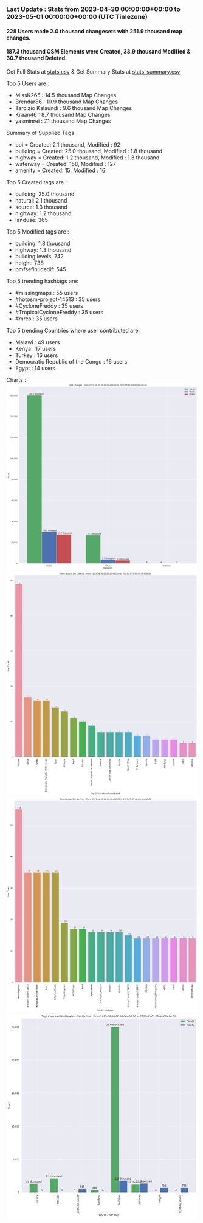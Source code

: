 ### Last Update : Stats from 2023-04-30 00:00:00+00:00 to 2023-05-01 00:00:00+00:00 (UTC Timezone)

#### 228 Users made 2.0 thousand changesets with 251.9 thousand map changes.
#### 187.3 thousand OSM Elements were Created, 33.9 thousand Modified & 30.7 thousand Deleted.
Get Full Stats at [stats.csv](/stats/hotosm/Daily/stats.csv)
 & Get Summary Stats at [stats_summary.csv](/stats/hotosm/Daily/stats_summary.csv)

Top 5 Users are : 
- MissK265 : 14.5 thousand Map Changes
- Brendar86 : 10.9 thousand Map Changes
- Tarcizio Kalaundi : 9.6 thousand Map Changes
- Kraan46 : 8.7 thousand Map Changes
- yasminrei : 7.1 thousand Map Changes

Summary of Supplied Tags
- poi = Created: 2.1 thousand, Modified : 92
- building = Created: 25.0 thousand, Modified : 1.8 thousand
- highway = Created: 1.2 thousand, Modified : 1.3 thousand
- waterway = Created: 158, Modified : 127
- amenity = Created: 15, Modified : 16


Top 5 Created tags are :
- building: 25.0 thousand
- natural: 2.1 thousand
- source: 1.3 thousand
- highway: 1.2 thousand
- landuse: 365


Top 5 Modified tags are :
- building: 1.8 thousand
- highway: 1.3 thousand
- building:levels: 742
- height: 738
- pmfsefin:idedif: 545


Top 5 trending hashtags are:
- #missingmaps : 55 users
- #hotosm-project-14513 : 35 users
- #CycloneFreddy : 35 users
- #TropicalCycloneFreddy : 35 users
- #mrcs : 35 users


Top 5 trending Countries where user contributed are:
- Malawi : 49 users
- Kenya : 17 users
- Turkey : 16 users
- Democratic Republic of the Congo : 16 users
- Egypt : 14 users


 Charts : 
![Alt text](./stats_osm_changes.png) 
![Alt text](./stats_users_per_country.png) 
![Alt text](./stats_users_per_hashtag.png) 
![Alt text](./stats_tags.png) 
